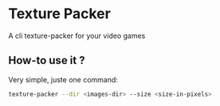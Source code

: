 # Texture Packer
A cli texture-packer for your video games

## How-to use it ? 

Very simple, juste one command: 

``` bash
texture-packer --dir <images-dir> --size <size-in-pixels>
```